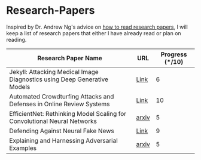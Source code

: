 # Research-Papers

Inspired by Dr. Andrew Ng's advice on [how to read research papers](https://youtu.be/733m6qBH-jI?t=160), I will keep a list of research papers that either I have already read or plan on reading.

| Research Paper Name                                                                  | URL                              | Progress (\*/10) |
|--------------------------------------------------------------------------------------|----------------------------------|------------------|
| Jekyll: Attacking Medical Image Diagnostics using Deep Generative Models             | [Link](https://people.cs.vt.edu/vbimal/publications/jekyll-eurosp20.pdf) |      6|
| Automated Crowdturfing Attacks and Defenses in Online Review Systems                 | [Link](https://dl.acm.org/doi/abs/10.1145/3133956.3133990?casa_token=bIXUVE4mZxEAAAAA:T84ktHuSd_RQ6rdf43ie6NbfWyAXs5ns7RafzMWL_dh0fOc_x17xgIdw7A4bal_CubAlAzoMXOQ) |      10|
| EfficientNet: Rethinking Model Scaling for Convolutional Neural Networks             | [arxiv](https://arxiv.org/abs/1905.11946)    | 5 |
| Defending Against Neural Fake News           | [Link](http://papers.nips.cc/paper/9106-defending-against-neural-fake-news.pdf) | 9 | 
| Explaining and Harnessing Adversarial Examples | [arxiv](https://arxiv.org/abs/1412.6572) | 5 | 
